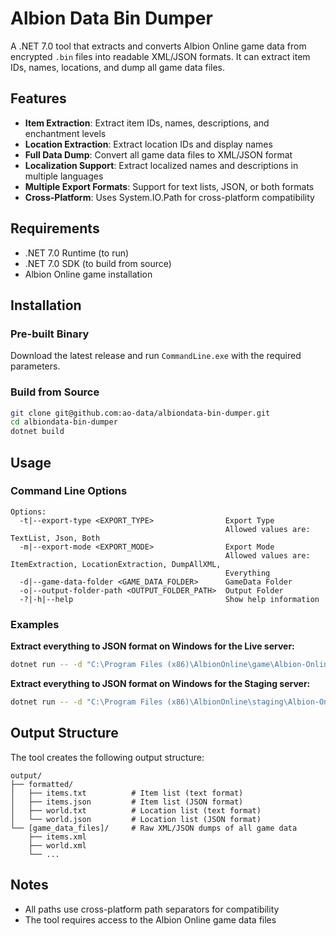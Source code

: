 # Albion Data Bin Dumper

A .NET 7.0 tool that extracts and converts Albion Online game data from encrypted `.bin` files into readable XML/JSON formats. It can extract item IDs, names, locations, and dump all game data files.

## Features

- **Item Extraction**: Extract item IDs, names, descriptions, and enchantment levels
- **Location Extraction**: Extract location IDs and display names  
- **Full Data Dump**: Convert all game data files to XML/JSON format
- **Localization Support**: Extract localized names and descriptions in multiple languages
- **Multiple Export Formats**: Support for text lists, JSON, or both formats
- **Cross-Platform**: Uses System.IO.Path for cross-platform compatibility

## Requirements

- .NET 7.0 Runtime (to run)
- .NET 7.0 SDK (to build from source)
- Albion Online game installation

## Installation

### Pre-built Binary
Download the latest release and run `CommandLine.exe` with the required parameters.

### Build from Source
```bash
git clone git@github.com:ao-data/albiondata-bin-dumper.git
cd albiondata-bin-dumper
dotnet build
```

## Usage

### Command Line Options
```
Options:
  -t|--export-type <EXPORT_TYPE>                Export Type
                                                Allowed values are: TextList, Json, Both
  -m|--export-mode <EXPORT_MODE>                Export Mode
                                                Allowed values are: ItemExtraction, LocationExtraction, DumpAllXML,
                                                Everything
  -d|--game-data-folder <GAME_DATA_FOLDER>      GameData Folder
  -o|--output-folder-path <OUTPUT_FOLDER_PATH>  Output Folder
  -?|-h|--help                                  Show help information
```

### Examples

**Extract everything to JSON format on Windows for the Live server:**
```bash
dotnet run -- -d "C:\Program Files (x86)\AlbionOnline\game\Albion-Online_Data\StreamingAssets\GameData" -o "C:\output" -t Json -m Everything
```

**Extract everything to JSON format on Windows for the Staging server:**
```bash
dotnet run -- -d "C:\Program Files (x86)\AlbionOnline\staging\Albion-Online_Data\StreamingAssets\GameData" -o "C:\output" -t Json -m Everything
```

## Output Structure

The tool creates the following output structure:
```
output/
├── formatted/
│   ├── items.txt          # Item list (text format)
│   ├── items.json         # Item list (JSON format)
│   ├── world.txt          # Location list (text format)
│   └── world.json         # Location list (JSON format)
└── [game_data_files]/     # Raw XML/JSON dumps of all game data
    ├── items.xml
    ├── world.xml
    └── ...
```

## Notes

- All paths use cross-platform path separators for compatibility
- The tool requires access to the Albion Online game data files
